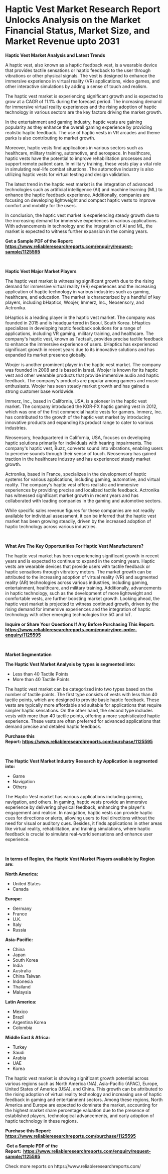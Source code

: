 <p><h1>Haptic Vest Market Research Report Unlocks Analysis on the Market Financial Status, Market Size, and Market Revenue upto 2031</h1></p><p><strong>Haptic Vest Market Analysis and Latest Trends</strong></p>
<p><p>A haptic vest, also known as a haptic feedback vest, is a wearable device that provides tactile sensations or haptic feedback to the user through vibrations or other physical signals. The vest is designed to enhance the immersive experience in virtual reality (VR) applications, video games, and other interactive simulations by adding a sense of touch and realism.</p><p>The haptic vest market is experiencing significant growth and is expected to grow at a CAGR of 11.1% during the forecast period. The increasing demand for immersive virtual reality experiences and the rising adoption of haptic technology in various sectors are the key factors driving the market growth.</p><p>In the entertainment and gaming industry, haptic vests are gaining popularity as they enhance the overall gaming experience by providing realistic haptic feedback. The use of haptic vests in VR arcades and theme parks is also contributing to market growth.</p><p>Moreover, haptic vests find applications in various sectors such as healthcare, military training, automotive, and aerospace. In healthcare, haptic vests have the potential to improve rehabilitation processes and support remote patient care. In military training, these vests play a vital role in simulating real-life combat situations. The automotive industry is also utilizing haptic vests for virtual testing and design validation.</p><p>The latest trend in the haptic vest market is the integration of advanced technologies such as artificial intelligence (AI) and machine learning (ML) to enhance the haptic feedback experience. Additionally, companies are focusing on developing lightweight and compact haptic vests to improve comfort and mobility for the users.</p><p>In conclusion, the haptic vest market is experiencing steady growth due to the increasing demand for immersive experiences in various applications. With advancements in technology and the integration of AI and ML, the market is expected to witness further expansion in the coming years.</p></p>
<p><strong>Get a Sample PDF of the Report:&nbsp; <a href="https://www.reliableresearchreports.com/enquiry/request-sample/1125595">https://www.reliableresearchreports.com/enquiry/request-sample/1125595</a></strong></p>
<p>&nbsp;</p>
<p><strong>Haptic Vest Major Market Players</strong></p>
<p><p>The haptic vest market is witnessing significant growth due to the rising demand for immersive virtual reality (VR) experiences and the increasing application of haptic technology in various industries such as gaming, healthcare, and education. The market is characterized by a handful of key players, including bHaptics, Woojer, Immerz, Inc., Neosensory, and Actronika.</p><p>bHaptics is a leading player in the haptic vest market. The company was founded in 2015 and is headquartered in Seoul, South Korea. bHaptics specializes in developing haptic feedback solutions for a range of applications, including VR gaming, military training, and healthcare. The company's haptic vest, known as Tactsuit, provides precise tactile feedback to enhance the immersive experience of users. bHaptics has experienced significant growth in recent years due to its innovative solutions and has expanded its market presence globally.</p><p>Woojer is another prominent player in the haptic vest market. The company was founded in 2008 and is based in Israel. Woojer is known for its haptic vest and other wearable products that provide immersive audio and haptic feedback. The company's products are popular among gamers and music enthusiasts. Woojer has seen steady market growth and has gained a strong customer base worldwide.</p><p>Immerz, Inc., based in California, USA, is a pioneer in the haptic vest market. The company introduced the KOR-FX haptic gaming vest in 2012, which was one of the first commercial haptic vests for gamers. Immerz, Inc. has contributed to the growth of the haptic vest market by introducing innovative products and expanding its product range to cater to various industries.</p><p>Neosensory, headquartered in California, USA, focuses on developing haptic solutions primarily for individuals with hearing impairments. The company's haptic vest, Buzz, converts sound into vibrations, enabling users to perceive sounds through their sense of touch. Neosensory has gained traction in the healthcare industry and has experienced steady market growth.</p><p>Actronika, based in France, specializes in the development of haptic systems for various applications, including gaming, automotive, and virtual reality. The company's haptic vest offers realistic and immersive experiences by providing precise and localized tactile feedback. Actronika has witnessed significant market growth in recent years and has collaborated with leading companies in the gaming and automotive sectors.</p><p>While specific sales revenue figures for these companies are not readily available for individual assessment, it can be inferred that the haptic vest market has been growing steadily, driven by the increased adoption of haptic technology across various industries.</p></p>
<p>&nbsp;</p>
<p><strong>What Are The Key Opportunities For Haptic Vest Manufacturers?</strong></p>
<p><p>The haptic vest market has been experiencing significant growth in recent years and is expected to continue to expand in the coming years. Haptic vests are wearable devices that provide users with tactile feedback or haptic sensations through vibratory motors. The market growth can be attributed to the increasing adoption of virtual reality (VR) and augmented reality (AR) technologies across various industries, including gaming, entertainment, healthcare, and military training. Additionally, advancements in haptic technology, such as the development of more lightweight and comfortable vests, are further boosting market growth. Looking ahead, the haptic vest market is projected to witness continued growth, driven by the rising demand for immersive experiences and the integration of haptic technology with other emerging technologies like 5G and IoT.</p></p>
<p><strong>Inquire or Share Your Questions If Any Before Purchasing This Report: <a href="https://www.reliableresearchreports.com/enquiry/pre-order-enquiry/1125595">https://www.reliableresearchreports.com/enquiry/pre-order-enquiry/1125595</a></strong></p>
<p>&nbsp;</p>
<p><strong>Market Segmentation</strong></p>
<p><strong>The Haptic Vest Market Analysis by types is segmented into:</strong></p>
<p><ul><li>Less than 40 Tactile Points</li><li>More than 40 Tactile Points</li></ul></p>
<p><p>The haptic vest market can be categorized into two types based on the number of tactile points. The first type consists of vests with less than 40 tactile points, which are designed to provide basic haptic feedback. These vests are typically more affordable and suitable for applications that require simpler haptic sensations. On the other hand, the second type includes vests with more than 40 tactile points, offering a more sophisticated haptic experience. These vests are often preferred for advanced applications that demand precise and detailed haptic feedback.</p></p>
<p><strong>Purchase this Report:&nbsp;<a href="https://www.reliableresearchreports.com/purchase/1125595">https://www.reliableresearchreports.com/purchase/1125595</a></strong></p>
<p>&nbsp;</p>
<p><strong>The Haptic Vest Market Industry Research by Application is segmented into:</strong></p>
<p><ul><li>Game</li><li>Navigation</li><li>Others</li></ul></p>
<p><p>The Haptic Vest market has various applications including gaming, navigation, and others. In gaming, haptic vests provide an immersive experience by delivering physical feedback, enhancing the player's engagement and realism. In navigation, haptic vests can provide haptic cues for directions or alerts, allowing users to feel directions without the need for visual or auditory cues. Besides, it finds applications in other areas like virtual reality, rehabilitation, and training simulations, where haptic feedback is crucial to simulate real-world sensations and enhance user experience.</p></p>
<p>&nbsp;</p>
<p><strong>In terms of Region, the Haptic Vest Market Players available by Region are:</strong></p>
<p>
    <p> <strong> North America: </strong>
        <ul>
            <li>United States</li>
            <li>Canada</li>
        </ul>
        </p> 
    <p> <strong> Europe: </strong>
        <ul>
            <li>Germany</li>
            <li>France</li>
            <li>U.K.</li>
            <li>Italy</li>
            <li>Russia</li>
        </ul>
        </p> 
    <p> <strong> Asia-Pacific: </strong>
        <ul>
            <li>China</li>
            <li>Japan</li>
            <li>South Korea</li>
            <li>India</li>
            <li>Australia</li>
            <li>China Taiwan</li>
            <li>Indonesia</li>
            <li>Thailand</li>
            <li>Malaysia</li>
        </ul>
        </p> 
    <p> <strong> Latin America: </strong>
        <ul>
            <li>Mexico</li>
            <li>Brazil</li>
            <li>Argentina Korea</li>
            <li>Colombia</li>
        </ul>
        </p> 
    <p> <strong> Middle East & Africa: </strong>
        <ul>
            <li>Turkey</li>
            <li>Saudi</li>
            <li>Arabia</li>
            <li>UAE</li>
            <li>Korea</li>
        </ul>
    </p>
    </p>
<p><p>The haptic vest market is showing significant growth potential across various regions such as North America (NA), Asia-Pacific (APAC), Europe, United States of America (USA), and China. This growth can be attributed to the rising adoption of virtual reality technology and increasing use of haptic feedback in gaming and entertainment sectors. Among these regions, North America and Europe are expected to dominate the market, accounting for the highest market share percentage valuation due to the presence of established players, technological advancements, and early adoption of haptic technology in these regions.</p></p>
<p><strong>Purchase this Report: <a href="https://www.reliableresearchreports.com/purchase/1125595">https://www.reliableresearchreports.com/purchase/1125595</a></strong></p>
<p>&nbsp;<strong>Get a Sample PDF of the Report:&nbsp;&nbsp;<a href="https://www.reliableresearchreports.com/enquiry/request-sample/1125595">https://www.reliableresearchreports.com/enquiry/request-sample/1125595</a></strong></p>
<p><strong></strong></p>
<p>Check more reports on https://www.reliableresearchreports.com/</p>